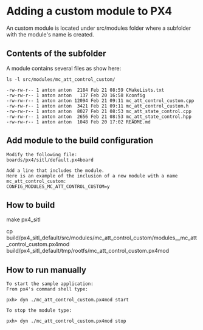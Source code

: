# Adding a custom module to PX4 

An custom module is located under src/modules folder where a subfolder with the module's name is created.

## Contents of the subfolder

A module contains several files as show here:

```
ls -l src/modules/mc_att_control_custom/

-rw-rw-r-- 1 anton anton  2184 Feb 21 08:59 CMakeLists.txt
-rw-rw-r-- 1 anton anton   137 Feb 20 16:58 Kconfig
-rw-rw-r-- 1 anton anton 12094 Feb 21 09:11 mc_att_control_custom.cpp
-rw-rw-r-- 1 anton anton  3421 Feb 21 09:11 mc_att_control_custom.h
-rw-rw-r-- 1 anton anton  8027 Feb 21 08:53 mc_att_state_control.cpp
-rw-rw-r-- 1 anton anton  2656 Feb 21 08:53 mc_att_state_control.hpp
-rw-rw-r-- 1 anton anton  1048 Feb 20 17:02 README.md
```

## Add module to the build configuration

```
Modify the following file:
boards/px4/sitl/default.px4board

Add a line that includes the module. 
Here is an example of the inclusion of a new module with a name mc_att_control_custom:
CONFIG_MODULES_MC_ATT_CONTROL_CUSTOM=y
```

## How to build

make px4_sitl

cp build/px4_sitl_default/src/modules/mc_att_control_custom/modules__mc_att_control_custom.px4mod  build/px4_sitl_default/tmp/rootfs/mc_att_control_custom.px4mod

## How to run manually

```
To start the sample application:
From px4's command shell type:

pxh> dyn ./mc_att_control_custom.px4mod start

To stop the module type:

pxh> dyn ./mc_att_control_custom.px4mod stop
```